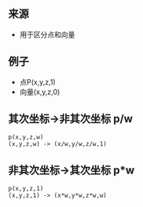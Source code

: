 ## 来源
- 用于区分点和向量

## 例子
- 点P(x,y,z,1)
- 向量(x,y,z,0)

## 其次坐标->非其次坐标 p/w
```
p(x,y,z,w)
(x,y,z,w) -> (x/w,y/w,z/w,1)
```

## 非其次坐标->其次坐标 p*w
```
p(x,y,z,1)
(x,y,z,1) -> (x*w,y*w,z*w,w)
```